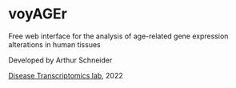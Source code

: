 # voyAGEr

Free web interface for the analysis of age-related gene expression alterations in human tissues

Developed by Arthur Schneider

[Disease Transcriptomics lab](https://imm.medicina.ulisboa.pt/group/distrans), 2022
